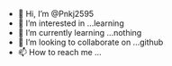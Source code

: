 - 👋 Hi, I’m @Pnkj2595
- 👀 I’m interested in ...learning
- 🌱 I’m currently learning ...nothing
- 💞️ I’m looking to collaborate on ...github 
- 📫 How to reach me ...

<!---
Pnkj2595/Pnkj2595 is a ✨ special ✨ repository because its `README.md` (this file) appears on your GitHub profile.
You can click the Preview link to take a look at your changes.
--->
